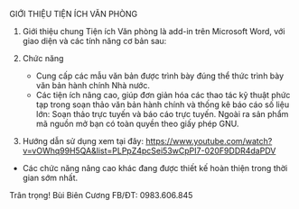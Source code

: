 GIỚI THIỆU TIỆN ÍCH VĂN PHÒNG
1.	Giới thiệu chung
Tiện ích Văn phòng là add-in trên Microsoft Word, với giao diện và các tính năng cơ bản sau:
 
2.	Chức năng
	+ Cung cấp các mẫu văn bản được trình bày đúng thể thức trình bày văn bản hành chính Nhà nước.
	+ Các tiện ích nâng cao, giúp đơn giản hóa các thao tác kỹ thuật phức tạp trong soạn thảo văn bản hành chính và thống kê báo cáo số liệu lớn: Soạn thảo trực tuyến và báo cáo trực tuyến.
	Ngoài ra sản phẩm mã nguồn mở bạn có toàn quyền theo giấy phép GNU.
	
3.	Hướng dẫn sử dụng
xem tại đây: https://www.youtube.com/watch?v=vOWhq99H5QA&list=PLPpZ4pcSei53wCpPI7-020F9DDR4daPDV
+ Các chức năng nâng cao khác đang được thiết kế hoàn thiện trong thời gian sớm nhất.

Trân trọng!
Bùi Biên Cương
FB/ĐT: 0983.606.845



